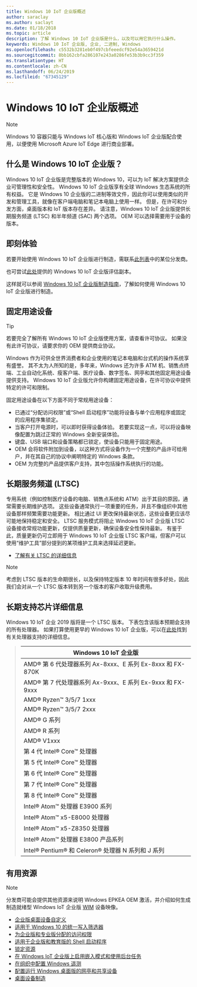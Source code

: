 ```yaml
---
title: Windows 10 IoT 企业版概述
author: saraclay
ms.author: saclayt
ms.date: 01/18/2018
ms.topic: article
description: 了解 Windows 10 IoT 企业版是什么，以及可以用它执行什么操作。
keywords: Windows 10 IoT 企业版, 企业, 二进制, Windows
ms.openlocfilehash: c5532b3281eb0f497cbfeeedcf92e54a3659421d
ms.sourcegitcommit: 8bb162cbfa286107e243a0286fe53b3b9cc3f359
ms.translationtype: HT
ms.contentlocale: zh-CN
ms.lasthandoff: 06/24/2019
ms.locfileid: "67345129"
---
```

# <a name="an-overview-of-windows-10-iot-enterprise"></a>Windows 10 IoT 企业版概述

> [!NOTE]
> Windows 10 容器只能与 Windows IoT 核心版和 Windows IoT 企业版配合使用，以便使用 Microsoft Azure IoT Edge 进行商业部署。

## <a name="what-is-windows-10-iot-enterprise"></a>什么是 Windows 10 IoT 企业版？
Windows 10 IoT 企业版是完整版本的 Windows 10，可以为 IoT 解决方案提供企业可管理性和安全性。 Windows 10 IoT 企业版享有全球 Windows 生态系统的所有权益。 它是 Windows 10 企业版的二进制等效文件，因此你可以使用类似的开发和管理工具，就像在客户端电脑和笔记本电脑上使用一样。  但是，在许可和分发方面，桌面版本和 IoT 版本存在差异。 请注意，Windows 10 IoT 企业版提供长期服务频道 (LTSC) 和半年频道 (SAC) 两个选项。 OEM 可以选择需要用于设备的版本。

## <a name="getting-started"></a>即刻体验 

若要开始使用 Windows 10 IoT 企业版进行制造，需联系[此列表](https://go.microsoft.com/fwlink/p/?linkid=2093270)中的某位分发商。

也可尝试[此处](https://www.microsoft.com/en-us/evalcenter/evaluate-windows-10-enterprise)提供的 Windows 10 IoT 企业版评估副本。

这样就可以参阅 [Windows 10 IoT 企业版制造指南](https://docs.microsoft.com/en-us/windows-hardware/manufacture/desktop/iot-ent-overview)，了解如何使用 Windows 10 IoT 企业版进行制造。 

## <a name="fixed-purpose-devices"></a>固定用途设备 

> [!TIP]
> 若要完全了解所有 Windows 10 IoT 企业版使用方案，请查看许可协议。 如果没有此许可协议，请要求你的 OEM 提供商业协议。 

Windows 作为可供全世界消费者和企业使用的笔记本电脑和台式机的操作系统享有盛誉。  其不太为人所知的是，多年来，Windows 还为许多 ATM 机、销售点终端、工业自动化系统、瘦客户端、医疗设备、数字签名、网亭和其他固定用途设备提供支持。  Windows 10 IoT 企业版允许你构建固定用途设备，在许可协议中提供特定的许可和限制。  

固定用途设备在以下方面不同于常规用途设备：  
* 已通过“分配访问权限”或“Shell 启动程序”功能将设备与单个应用程序或固定的应用程序集锁定。  
* 当客户打开电源时，可以即时获得设备体验。 若要实现这一点，可以将设备映像配置为跳过正常的 Windows 全新安装体验。 
* 键盘、USB 端口和设备策略都已锁定，使设备只能用于固定用途。  
* OEM 会将软件附加到设备，以这种方式将设备作为一个完整的产品许可给用户，并在其自己的协议中阐明特定的 Windows 条款。
* OEM 为完整的产品提供客户支持，其中包括操作系统执行的功能。

## <a name="long-term-servicing-channel-ltsc"></a>长期服务频道 (LTSC)

专用系统（例如控制医疗设备的电脑、销售点系统和 ATM）出于其目的原因，通常需要长期维护选项。 这些设备通常执行一项重要的任务，并且不像组织中其他设备那样频繁需要功能更新。 相比通过 UI 更改保持最新状态，这些设备更应该尽可能地保持稳定和安全。 LTSC 服务模式将阻止 Windows 10 IoT 企业版 LTSC 设备接收常规功能更新，仅提供质量更新，确保设备安全性保持最新。 有鉴于此，质量更新仍可立即用于 Windows 10 IoT 企业版 LTSC 客户端，但客户可以使用“维护工具”部分提到的某项维护工具来选择延迟更新。

* [了解有关 LTSC 的详细信息](https://docs.microsoft.com/windows/deployment/update/waas-overview#long-term-servicing-channel)

> [!NOTE]
> 考虑到 LTSC 版本的生命期很长，以及保持特定版本 10 年时间有很多好处，因此我们会对从一个 LTSC 版本转到另一个版本的客户收取升级费用。

## <a name="long-term-support-silicon-details"></a>长期支持芯片详细信息

Windows 10 IoT 企业 2019 版将是一个 LTSC 版本。 下表包含该版本预期会支持的所有处理器。 如果打算使用更早的 Windows 10 IoT 企业版，可以在[此处](https://docs.microsoft.com/windows-hardware/design/minimum/windows-processor-requirements#windows-iot-enterprise--embedded-processor-table)找到有关处理器支持的详细信息。

> | Windows 10 IoT 企业版  |
> |-------------|
> | AMD® 第 6 代处理器系列 Ax-8xxx、E 系列 Ex-8xxx 和 FX-870K | 
> | AMD® 第 7 代处理器系列 Ax-9xxx、E 系列 Ex-9xxx 和 FX-9xxx | 
> | AMD® Ryzen™ 3/5/7 1xxx | 
> | AMD® Ryzen™ 3/5/7 2xxx | 
> | AMD® G 系列 | 
> | AMD® R 系列 | 
> | AMD® V1xxx | 
> | 第 4 代 Intel® Core™ 处理器 | 
> | 第 5 代 Intel® Core™ 处理器 |
> | 第 6 代 Intel® Core™ 处理器 |
> | 第 7 代 Intel® Core™ 处理器 |
> | 第 8 代 Intel® Core™ 处理器 |
> | Intel® Atom™ 处理器 E3900 系列 |
> | Intel® Atom™ x5-E8000 处理器 |
> | Intel® Atom™ x5-Z8350 处理器 |
> | Intel® Atom™ 处理器 E3800 产品系列 |
> | Intel® Pentium® 和 Celeron® 处理器 N 系列和 J 系列 |

## <a name="helpful-resources"></a>有用资源
> [!NOTE]
> 分发商可能会提供其他资源来说明 Windows EPKEA OEM 激活，并介绍如何生成制造就绪型 Windows IoT 企业版 [WIM](https://msdn.microsoft.com/library/windows/desktop/dd861280.aspx) 设备映像。

* [企业版桌面设备自定义](https://docs.microsoft.com/windows-hardware/customize/enterprise/enterprise-custom-portal)
* [适用于 Windows 10 的统一写入筛选器](https://docs.microsoft.com/windows-hardware/customize/enterprise/unified-write-filter)
* [为企业版和专业版分配的访问权限](https://docs.microsoft.com/windows-hardware/customize/enterprise/assigned-access)
* [适用于企业版和教育版的 Shell 启动程序](https://docs.microsoft.com/windows-hardware/customize/enterprise/shell-launcher)
* [锁定资源](https://docs.microsoft.com/windows-hardware/customize/enterprise/create-a-kiosk-image) 
* [在 Windows IoT 企业版上启用嵌入模式和使用后台任务](https://docs.microsoft.com/windows/iot-core/develop-your-app/embeddedmode)
* [在组织中配置 Windows 遥测](https://docs.microsoft.com/windows/configuration/configure-windows-telemetry-in-your-organization )
* [配置运行 Windows 桌面版的网亭和共享设备](https://docs.microsoft.com/windows/configuration/kiosk-shared-pc)
* [桌面设备制造](https://docs.microsoft.com/windows-hardware/manufacture/desktop/)
